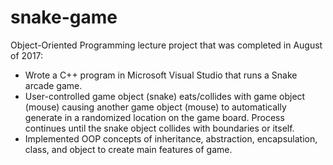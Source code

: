 # snake-game
Object-Oriented Programming lecture project that was completed in August of 2017:
- Wrote a C++ program in Microsoft Visual Studio that runs a Snake arcade game.
- User-controlled game object (snake) eats/collides with game object (mouse) causing another game object (mouse) to automatically generate in a randomized location on the game board. Process continues until the snake object collides with boundaries or itself. 
- Implemented OOP concepts of inheritance, abstraction, encapsulation, class, and object to create main features of game.
